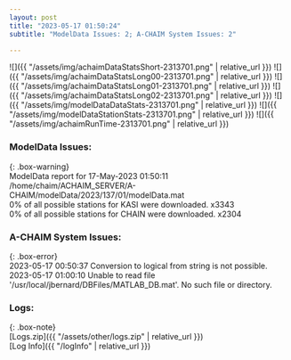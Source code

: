 ```yaml
---
layout: post
title: "2023-05-17 01:50:24"
subtitle: "ModelData Issues: 2; A-CHAIM System Issues: 2"

---
```


![]({{ "/assets/img/achaimDataStatsShort-2313701.png" | relative_url }})
![]({{ "/assets/img/achaimDataStatsLong00-2313701.png" | relative_url }})
![]({{ "/assets/img/achaimDataStatsLong01-2313701.png" | relative_url }})
![]({{ "/assets/img/achaimDataStatsLong02-2313701.png" | relative_url }})
![]({{ "/assets/img/modelDataDataStats-2313701.png" | relative_url }})
![]({{ "/assets/img/modelDataStationStats-2313701.png" | relative_url }})
![]({{ "/assets/img/achaimRunTime-2313701.png" | relative_url }})


### ModelData Issues:  
  
{: .box-warning}  
 ModelData report for 17-May-2023 01:50:11   
 /home/chaim/ACHAIM_SERVER/A-CHAIM/modelData/2023/137/01/modelData.mat   
 0% of all possible stations for KASI were downloaded. x3343   
 0% of all possible stations for CHAIN were downloaded. x2304   
  
### A-CHAIM System Issues:  
  
{: .box-error}  
2023-05-17 00:50:37 Conversion to logical from string is not possible.  
2023-05-17 01:00:10 Unable to read file '/usr/local/jbernard/DBFiles/MATLAB_DB.mat'. No such file or directory.  

### Logs:  
  
{: .box-note}  
[Logs.zip]({{ "/assets/other/logs.zip" | relative_url }})  
[Log Info]({{ "/logInfo" | relative_url }})  
